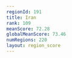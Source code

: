 ```yaml
---
regionId: 191
title: Iran
rank: 109
meanScore: 72.28
globalMeanScore: 73.46
numRegions: 220
layout: region_score
---
```

